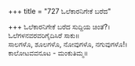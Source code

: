 +++
title = "727 ಓಲೆಕಾರನಿಗೇಕೆ ಬರೆದ"

+++
ಓಲೆಕಾರನಿಗೇಕೆ ಬರೆದ ಸುದ್ದಿಯ ಚಿಂತೆ?।  
ಓಲೆಗಳನವರವರಿಗೈದಿಸಿರೆ ಸಾಕು॥  
ಸಾಲಗಳೊ, ಶೂಲಗಳೊ, ನೋವುಗಳೊ, ನಗುವುಗಳೊ!।  
ಕಾಲೋಟವವನೂಟ - ಮಂಕುತಿಮ್ಮ॥  
